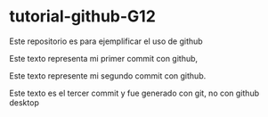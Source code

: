# tutorial-github-G12
Este repositorio es para ejemplificar el uso de github

Este texto representa mi primer commit con github,

Este texto represente mi segundo commit con github.

Este texto es el tercer commit y fue generado con git, no con github desktop

